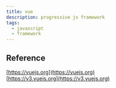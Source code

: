```yaml
---
title: vue
description: progressive js framework
tags:
  - javascript
  - framework
---
```


## Reference

[https://vuejs.org](https://vuejs.org)  
[https://v3.vuejs.org](https://v3.vuejs.org)
